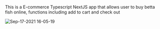 This is a E-commerce Typescript NextJS app that allows user to buy betta fish online, functions including add to cart and check out 


![Sep-17-2021 16-05-19](https://user-images.githubusercontent.com/45838986/133847342-42830711-37d0-4110-aa8e-01f3bcf2ab68.gif)
